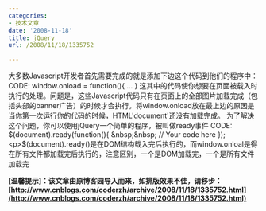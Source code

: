 ```yaml
---
categories:
- 技术文章
date: '2008-11-18'
title: jQuery
url: /2008/11/18/1335752

---
```



大多数Javascript开发者首先需要完成的就是添加下边这个代码到他们的程序中：
CODE:
window.onload = function(){ ... }
这其中的代码使你想要在页面被载入时执行的处理。问题是，这些Javascript代码只有在页面上的全部图片加载完成（包括头部的banner广告）的时候才会执行。将window.onload放在最上边的原因是当你第一次运行你的代码的时候，HTML'document'还没有加载完成。
为了解决这个问题，你可以使用jQuery一个简单的程序，被叫做ready事件
CODE:
$(document).ready(function(){
&nbsp;&nbsp; // Your code here
});  <p>$(document).ready()是在DOM结构载入完后执行的，而window.onloal是得在所有文件都加载完后执行的，注意区别，一个是DOM加载完，一个是所有文件加载完

**[温馨提示]：该文章由原博客园导入而来，如排版效果不佳，请移步：[http://www.cnblogs.com/coderzh/archive/2008/11/18/1335752.html](http://www.cnblogs.com/coderzh/archive/2008/11/18/1335752.html)**